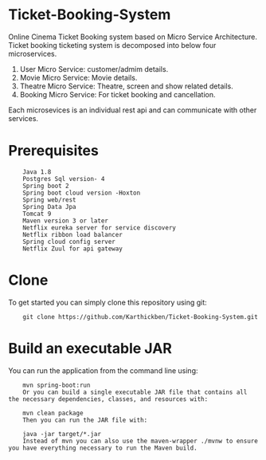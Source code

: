 # Ticket-Booking-System
Online Cinema Ticket Booking system based on Micro Service Architecture. Ticket booking ticketing system is decomposed into below four microservices.
   
   1) User Micro Service:  customer/admim details. 
   2) Movie Micro Service: Movie details.
   3) Theatre Micro Service: Theatre, screen and show related details.
   4) Booking Micro Service: For ticket booking and cancellation.
   
Each microsevices is an individual rest api and can communicate with other services.

# Prerequisites
        Java 1.8
        Postgres Sql version- 4
        Spring boot 2 
        Spring boot cloud version -Hoxton
        Spring web/rest
        Spring Data Jpa
        Tomcat 9
        Maven version 3 or later
        Netflix eureka server for service discovery
        Netflix ribbon load balancer
        Spring cloud config server
        Netflix Zuul for api gateway
        
# Clone
To get started you can simply clone this repository using git:
        
        git clone https://github.com/Karthickben/Ticket-Booking-System.git
        
# Build an executable JAR
You can run the application from the command line using:

        mvn spring-boot:run
        Or you can build a single executable JAR file that contains all the necessary dependencies, classes, and resources with:

        mvn clean package
        Then you can run the JAR file with:

        java -jar target/*.jar
        Instead of mvn you can also use the maven-wrapper ./mvnw to ensure you have everything necessary to run the Maven build.
  
  
